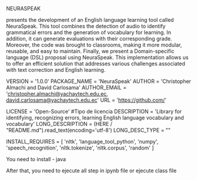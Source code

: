 
  NEURASPEAK 

presents the development of an English language learning tool called NeuraSpeak. This tool combines the detection of audio to identify grammatical errors and the generation of vocabulary for learning. In addition, it can generate evaluations with their corresponding grade. Moreover, the code was brought to classrooms, making it more modular, reusable, and easy to maintain. Finally, we present a Domain-specific language (DSL) proposal using NeuraSpeak. This implementation allows us to offer an efficient solution that addresses various challenges associated with text correction and English learning.


VERSION = '1.0.0' 
PACKAGE_NAME = 'NeuraSpeak' 
AUTHOR = 'Christopher Almachi and David Carlosama' 
AUTHOR_EMAIL = 'christopher.almachi@yachaytech.edu.ec, david.carlosama@yachaytech.edu.ec'
URL = 'https://github.com/'

LICENSE = 'Open-Source' #Tipo de licencia
DESCRIPTION = 'Library for identifying, recognizing errors, learning English language vocabulary and vocabulary'
LONG_DESCRIPTION = (HERE / "README.md").read_text(encoding='utf-8') 
LONG_DESC_TYPE = ""


INSTALL_REQUIRES = [
    'nltk',
    'language_tool_python',
    'numpy',
    'speech_recognition',
    'nltk.tokenize',
    'nltk.corpus',
    'random'
      ]


You need to install
    - java

After that, you need to ejecute all step in ipynb file or ejecute class file
